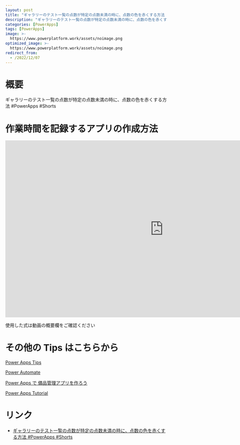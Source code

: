 ```yaml
---
layout: post
title: "ギャラリーのテスト一覧の点数が特定の点数未満の時に、点数の色を赤くする方法 #PowerApps #Shorts"
description: "ギャラリーのテスト一覧の点数が特定の点数未満の時に、点数の色を赤くする方法 #PowerApps #Shortsを動画で分かりやすく解説"
categories: [PowerApps]
tags: [PowerApps]
image: >-
  https://www.powerplatform.work/assets/noimage.png
optimized_image: >-
  https://www.powerplatform.work/assets/noimage.png
redirect_from:
  - /2022/12/07
---
```



#  概要

ギャラリーのテスト一覧の点数が特定の点数未満の時に、点数の色を赤くする方法 #PowerApps #Shorts


# 作業時間を記録するアプリの作成方法

<iframe width="983" height="553" src="https://www.youtube.com/embed/olLaFL8d40M" title="YouTube video player" frameborder="0" allow="accelerometer; autoplay; clipboard-write; encrypted-media; gyroscope; picture-in-picture" allowfullscreen></iframe>


使用した式は動画の概要欄をご確認ください


# その他の Tips はこちらから

[Power Apps Tips](https://www.youtube.com/watch?v=VrAQf3JQ7yM&list=PLVhFi1fb3DqakSLVMn22DDcySXh9jtzi- )


[Power Automate](https://www.youtube.com/watch?v=-YnJYT0ASEM&list=PLVhFi1fb3Dqbzic6GieqnLFgD3aTj-eHA)


[Power Apps で 備品管理アプリを作ろう](https://www.youtube.com/playlist?list=PLVhFi1fb3DqZM3HKb8Hea6XEL96990Fyn)


[Power Apps Tutorial](https://www.youtube.com/playlist?list=PLVhFi1fb3DqalxpL974VvAJvV4iWoSbe_)


# リンク


- [ギャラリーのテスト一覧の点数が特定の点数未満の時に、点数の色を赤くする方法 #PowerApps #Shorts](https://www.youtube.com/watch?v=olLaFL8d40M)


